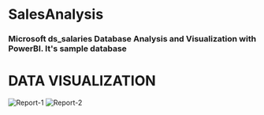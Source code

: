 # SalesAnalysis
### Microsoft ds_salaries Database Analysis and Visualization with PowerBI. It's sample database
# DATA VISUALIZATION
![Report-1](https://github.com/Marwaaah/SalesAnalysis/assets/68570897/c91de2c8-d3ca-4df5-8d20-55fadcb7f496)
![Report-2](https://github.com/Marwaaah/SalesAnalysis/assets/68570897/1a053a8d-7d1f-47b4-9c90-cc1514075754)
